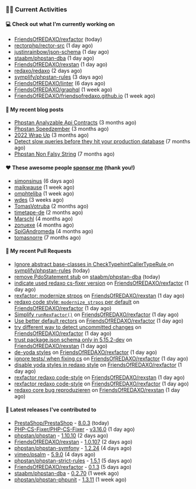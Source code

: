 ### 👨‍💻 Current Activities


#### 💻 Check out what I'm currently working on

- [FriendsOfREDAXO/rexfactor](https://github.com/FriendsOfREDAXO/rexfactor) (today)
- [rectorphp/rector-src](https://github.com/rectorphp/rector-src) (1 day ago)
- [justinrainbow/json-schema](https://github.com/justinrainbow/json-schema) (1 day ago)
- [staabm/phpstan-dba](https://github.com/staabm/phpstan-dba) (1 day ago)
- [FriendsOfREDAXO/rexstan](https://github.com/FriendsOfREDAXO/rexstan) (1 day ago)
- [redaxo/redaxo](https://github.com/redaxo/redaxo) (2 days ago)
- [symplify/phpstan-rules](https://github.com/symplify/phpstan-rules) (3 days ago)
- [FriendsOfREDAXO/linter](https://github.com/FriendsOfREDAXO/linter) (6 days ago)
- [FriendsOfREDAXO/graphql](https://github.com/FriendsOfREDAXO/graphql) (1 week ago)
- [FriendsOfREDAXO/friendsofredaxo.github.io](https://github.com/FriendsOfREDAXO/friendsofredaxo.github.io) (1 week ago)


#### 📜 My recent blog posts

- [Phpstan Analyzable Api Contracts](https://staabm.github.io/2022/12/29/phpstan-analyzable-api-contracts.html) (3 months ago)
- [Phpstan Speedzember](https://staabm.github.io/2022/12/23/phpstan-speedzember.html) (3 months ago)
- [2022 Wrap Up](https://staabm.github.io/2022/12/20/2022-wrap-up.html) (3 months ago)
- [Detect slow queries before they hit your production database](https://staabm.github.io/2022/08/16/phpstan-dba-query-plan-analysis.html) (7 months ago)
- [Phpstan Non Falsy String](https://staabm.github.io/2022/08/11/phpstan-non-falsy-string.html) (7 months ago)


#### ❤️ These awesome people [sponsor me](https://github.com/sponsors/staabm) (thank you!)

- [simonsinus](https://github.com/simonsinus) (6 days ago)
- [maikwause](https://github.com/maikwause) (1 week ago)
- [omphteliba](https://github.com/omphteliba) (1 week ago)
- [wdes](https://github.com/wdes) (3 weeks ago)
- [TomasVotruba](https://github.com/TomasVotruba) (2 months ago)
- [timetape-de](https://github.com/timetape-de) (2 months ago)
- [Marschl](https://github.com/Marschl) (4 months ago)
- [zonuexe](https://github.com/zonuexe) (4 months ago)
- [SpiGAndromeda](https://github.com/SpiGAndromeda) (4 months ago)
- [tomasnorre](https://github.com/tomasnorre) (7 months ago)


#### 🔨 My recent Pull Requests

- [Ignore abstract base-classes in CheckTypehintCallerTypeRule  ](https://github.com/symplify/phpstan-rules/pull/26) on [symplify/phpstan-rules](https://github.com/symplify/phpstan-rules) (today)
- [remove PdoStatement stub](https://github.com/staabm/phpstan-dba/pull/594) on [staabm/phpstan-dba](https://github.com/staabm/phpstan-dba) (today)
- [indicate used redaxo cs-fixer version](https://github.com/FriendsOfREDAXO/rexfactor/pull/56) on [FriendsOfREDAXO/rexfactor](https://github.com/FriendsOfREDAXO/rexfactor) (1 day ago)
- [rexfactor: modernize strpos](https://github.com/FriendsOfREDAXO/rexstan/pull/466) on [FriendsOfREDAXO/rexstan](https://github.com/FriendsOfREDAXO/rexstan) (1 day ago)
- [redaxo code style: `modernize_strpos` per default](https://github.com/FriendsOfREDAXO/rexfactor/pull/54) on [FriendsOfREDAXO/rexfactor](https://github.com/FriendsOfREDAXO/rexfactor) (1 day ago)
- [Simplify `runRexFactor()`](https://github.com/FriendsOfREDAXO/rexfactor/pull/53) on [FriendsOfREDAXO/rexfactor](https://github.com/FriendsOfREDAXO/rexfactor) (1 day ago)
- [Use better default rectors](https://github.com/FriendsOfREDAXO/rexfactor/pull/52) on [FriendsOfREDAXO/rexfactor](https://github.com/FriendsOfREDAXO/rexfactor) (1 day ago)
- [try different way to detect uncommitted changes](https://github.com/FriendsOfREDAXO/rexfactor/pull/51) on [FriendsOfREDAXO/rexfactor](https://github.com/FriendsOfREDAXO/rexfactor) (1 day ago)
- [trust package.json schema only in 5.15.2-dev](https://github.com/FriendsOfREDAXO/rexstan/pull/464) on [FriendsOfREDAXO/rexstan](https://github.com/FriendsOfREDAXO/rexstan) (1 day ago)
- [de-yoda styles](https://github.com/FriendsOfREDAXO/rexfactor/pull/50) on [FriendsOfREDAXO/rexfactor](https://github.com/FriendsOfREDAXO/rexfactor) (1 day ago)
- [ignore tests/ when fixing cs](https://github.com/FriendsOfREDAXO/rexfactor/pull/49) on [FriendsOfREDAXO/rexfactor](https://github.com/FriendsOfREDAXO/rexfactor) (1 day ago)
- [disable yoda styles in redaxo style](https://github.com/FriendsOfREDAXO/rexfactor/pull/48) on [FriendsOfREDAXO/rexfactor](https://github.com/FriendsOfREDAXO/rexfactor) (1 day ago)
- [rexfactor redaxo code-style](https://github.com/FriendsOfREDAXO/rexstan/pull/463) on [FriendsOfREDAXO/rexstan](https://github.com/FriendsOfREDAXO/rexstan) (1 day ago)
- [rexfactor redaxo code-style](https://github.com/FriendsOfREDAXO/rexfactor/pull/47) on [FriendsOfREDAXO/rexfactor](https://github.com/FriendsOfREDAXO/rexfactor) (1 day ago)
- [redaxo core bug reproduzieren](https://github.com/FriendsOfREDAXO/rexstan/pull/462) on [FriendsOfREDAXO/rexstan](https://github.com/FriendsOfREDAXO/rexstan) (1 day ago)


#### 🔭 Latest releases I've contributed to

- [PrestaShop/PrestaShop](https://github.com/PrestaShop/PrestaShop) - [8.0.3](https://github.com/PrestaShop/PrestaShop/releases/tag/8.0.3) (today)
- [PHP-CS-Fixer/PHP-CS-Fixer](https://github.com/PHP-CS-Fixer/PHP-CS-Fixer) - [v3.16.0](https://github.com/PHP-CS-Fixer/PHP-CS-Fixer/releases/tag/v3.16.0) (1 day ago)
- [phpstan/phpstan](https://github.com/phpstan/phpstan) - [1.10.10](https://github.com/phpstan/phpstan/releases/tag/1.10.10) (2 days ago)
- [FriendsOfREDAXO/rexstan](https://github.com/FriendsOfREDAXO/rexstan) - [1.0.107](https://github.com/FriendsOfREDAXO/rexstan/releases/tag/1.0.107) (2 days ago)
- [phpstan/phpstan-symfony](https://github.com/phpstan/phpstan-symfony) - [1.2.24](https://github.com/phpstan/phpstan-symfony/releases/tag/1.2.24) (4 days ago)
- [vimeo/psalm](https://github.com/vimeo/psalm) - [5.9.0](https://github.com/vimeo/psalm/releases/tag/5.9.0) (4 days ago)
- [phpstan/phpstan-strict-rules](https://github.com/phpstan/phpstan-strict-rules) - [1.5.1](https://github.com/phpstan/phpstan-strict-rules/releases/tag/1.5.1) (5 days ago)
- [FriendsOfREDAXO/rexfactor](https://github.com/FriendsOfREDAXO/rexfactor) - [0.1.3](https://github.com/FriendsOfREDAXO/rexfactor/releases/tag/0.1.3) (5 days ago)
- [staabm/phpstan-dba](https://github.com/staabm/phpstan-dba) - [0.2.70](https://github.com/staabm/phpstan-dba/releases/tag/0.2.70) (1 week ago)
- [phpstan/phpstan-phpunit](https://github.com/phpstan/phpstan-phpunit) - [1.3.11](https://github.com/phpstan/phpstan-phpunit/releases/tag/1.3.11) (1 week ago)
